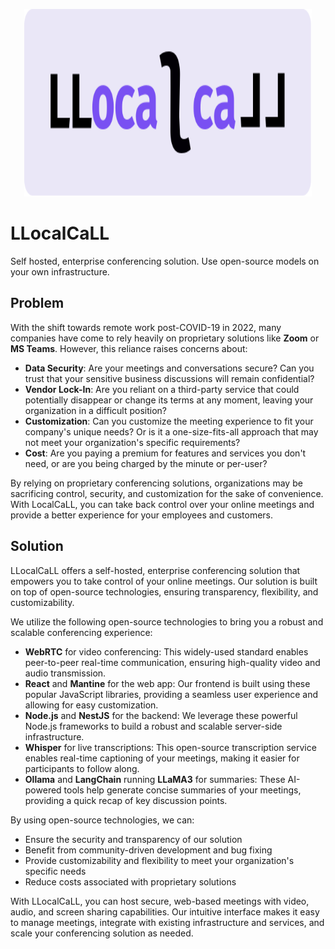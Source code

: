 <p align="center">
  <img width="460" height="300" src="./frontend/public/Logo.svg">
</p>

# LLocalCaLL

Self hosted, enterprise conferencing solution. Use open-source models on your own infrastructure.

## Problem

With the shift towards remote work post-COVID-19 in 2022, many companies have come to rely heavily on proprietary solutions 
like **Zoom** or **MS Teams**. However, this reliance raises concerns about:

* **Data Security**: Are your meetings and conversations secure? Can you trust that your sensitive business discussions will remain confidential?
* **Vendor Lock-In**: Are you reliant on a third-party service that could potentially disappear or change its terms at any moment, leaving your organization in a difficult position?
* **Customization**: Can you customize the meeting experience to fit your company's unique needs? Or is it a one-size-fits-all approach that may not meet your organization's specific requirements?
* **Cost**: Are you paying a premium for features and services you don't need, or are you being charged by the minute or per-user?

By relying on proprietary conferencing solutions, organizations may be sacrificing control, security, and customization for 
the sake of convenience. With LocalCaLL, you can take back control over your online meetings and provide a better experience
for your employees and customers.

## Solution

LLocalCaLL offers a self-hosted, enterprise conferencing solution that empowers you to take control of your online meetings. 
Our solution is built on top of open-source technologies, ensuring transparency, flexibility, and customizability.

We utilize the following open-source technologies to bring you a robust and scalable conferencing experience:

* **WebRTC** for video conferencing: This widely-used standard enables peer-to-peer real-time communication, ensuring 
  high-quality video and audio transmission.
* **React** and **Mantine** for the web app: Our frontend is built using these popular JavaScript libraries, providing a 
  seamless user experience and allowing for easy customization.
* **Node.js** and **NestJS** for the backend: We leverage these powerful Node.js frameworks to build a robust and scalable 
  server-side infrastructure.
* **Whisper** for live transcriptions: This open-source transcription service enables real-time captioning of your meetings,
  making it easier for participants to follow along.
* **Ollama** and **LangChain** running **LLaMA3** for summaries: These AI-powered tools help generate concise summaries of your
  meetings, providing a quick recap of key discussion points.

By using open-source technologies, we can:

* Ensure the security and transparency of our solution
* Benefit from community-driven development and bug fixing
* Provide customizability and flexibility to meet your organization's specific needs
* Reduce costs associated with proprietary solutions

With LLocalCaLL, you can host secure, web-based meetings with video, audio, and screen sharing capabilities. Our intuitive 
interface makes it easy to manage meetings, integrate with existing infrastructure and services, and scale your conferencing
solution as needed.
